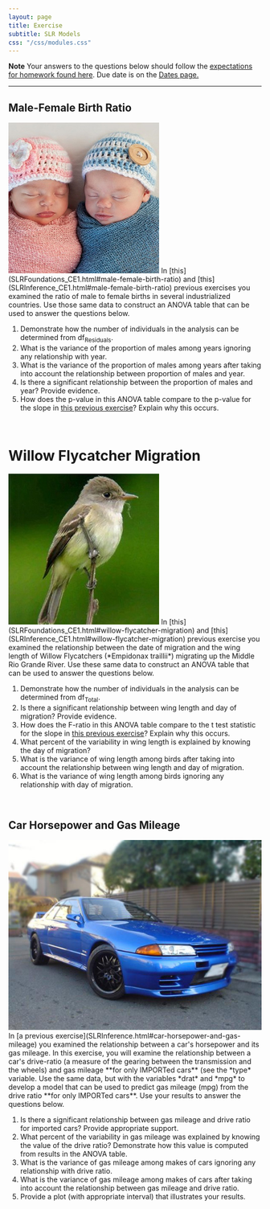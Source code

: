 ```yaml
---
layout: page
title: Exercise
subtitle: SLR Models
css: "/css/modules.css"
---
```


<div class="alert alert-warning">
  <strong>Note</strong> Your answers to the questions below should follow the <a href="../../resources/hwformat" target="_blank">expectations for homework found here</a>. Due date is on the <a href="../../resources/Dates-Current" target="_blank">Dates page.</a>
</div>

----

## Male-Female Birth Ratio
<img src="../zimgs/boy-girl-infants.jpg" alt="Decoration" class="img-right">
In [this](SLRFoundations_CE1.html#male-female-birth-ratio) and [this](SLRInference_CE1.html#male-female-birth-ratio) previous exercises you examined the ratio of male to female births in several industrialized countries. Use those same data to construct an ANOVA table that can be used to answer the questions below.

1. Demonstrate how the number of individuals in the analysis can be determined from df<sub>Residuals</sub>.
1. What is the variance of the proportion of males among years ignoring any relationship with year.
1. What is the variance of the proportion of males among years after taking into account the relationship between proportion of males and year.
1. Is there a significant relationship between the proportion of males and year? Provide evidence.
1. How does the p-value in this ANOVA table compare to the p-value for the slope in [this previous exercise](SLRInference_CE1.html#male-female-birth-ratio)? Explain why this occurs.

&nbsp;

# Willow Flycatcher Migration
<img src="../zimgs/willow_flycatcher.jpg" alt="Decoration" class="img-right">
In [this](SLRFoundations_CE1.html#willow-flycatcher-migration) and [this](SLRInference_CE1.html#willow-flycatcher-migration) previous exercise you examined the relationship between the date of migration and the wing length of Willow Flycatchers (*Empidonax traillii*) migrating up the Middle Rio Grande River. Use these same data to construct an ANOVA table that can be used to answer the questions below.

1. Demonstrate how the number of individuals in the analysis can be determined from df<sub>Total</sub>.
1. Is there a significant relationship between wing length and day of migration? Provide evidence.
1. How does the F-ratio in this ANOVA table compare to the t test statistic for the slope in [this previous exercise](SLRInference_CE1.html#willow-flycatcher-migration)? Explain why this occurs.
1. What percent of the variability in wing length is explained by knowing the day of migration?
1. What is the variance of wing length among birds after taking into account the relationship between wing length and day of migration.
1. What is the variance of wing length among birds ignoring any relationship with day of migration.

&nbsp;

## Car Horsepower and Gas Mileage
<img src="../zimgs/cars93.jpg" alt="1993 Car" class="img-right">
In [a previous exercise](SLRInference.html#car-horsepower-and-gas-mileage) you examined the relationship between a car's horsepower and its gas mileage. In this exercise, you will examine the relationship between a car's drive-ratio (a measure of the gearing between the transmission and the wheels) and gas mileage **for only IMPORTed cars** (see the *type* variable. Use the same data, but with the variables *drat* and *mpg* to develop a model that can be used to predict gas mileage (mpg) from the drive ratio **for only IMPORTed cars**. Use your results to answer the questions below.

1. Is there a significant relationship between gas mileage and drive ratio for imported cars? Provide appropriate support.
1. What percent of the variability in gas mileage was explained by knowing the value of the drive ratio? Demonstrate how this value is computed from results in the ANOVA table.
1. What is the variance of gas mileage among makes of cars ignoring any relationship with drive ratio.
1. What is the variance of gas mileage among makes of cars after taking into account the relationship between gas mileage and drive ratio.
1. Provide a plot (with appropriate interval) that illustrates your results.
